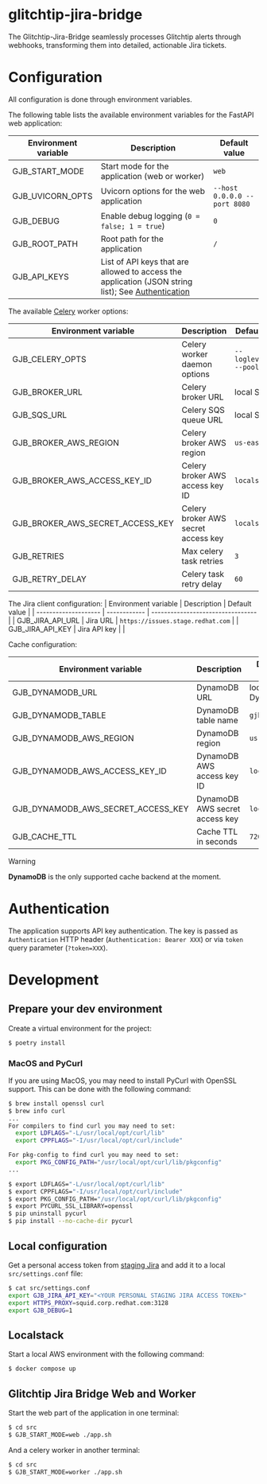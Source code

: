 # glitchtip-jira-bridge
The Glitchtip-Jira-Bridge seamlessly processes Glitchtip alerts through webhooks, transforming them into detailed, actionable Jira tickets.

# Configuration

All configuration is done through environment variables.

The following table lists the available environment variables for the FastAPI web application:

| Environment variable | Description                                                                                                           | Default value                |
| -------------------- | --------------------------------------------------------------------------------------------------------------------- | ---------------------------- |
| GJB_START_MODE       | Start mode for the application (web or worker)                                                                        | `web`                        |
| GJB_UVICORN_OPTS     | Uvicorn options for the web application                                                                               | `--host 0.0.0.0 --port 8080` |
| GJB_DEBUG            | Enable debug logging (`0 = false; 1 = true`)                                                                          | `0`                          |
| GJB_ROOT_PATH        | Root path for the application                                                                                         | `/`                          |
| GJB_API_KEYS         | List of API keys that are allowed to access the application (JSON string list); See [Authentication](#authentication) |                              |

The available [Celery](https://docs.celeryq.dev/en/stable/index.html) worker options:

| Environment variable             | Description                         | Default value                 |
| -------------------------------- | ----------------------------------- | ----------------------------- |
| GJB_CELERY_OPTS                  | Celery worker daemon options        | `--loglevel=info --pool solo` |
| GJB_BROKER_URL                   | Celery broker URL                   | local SQS                     |
| GJB_SQS_URL                      | Celery SQS queue URL                | local SQS                     |
| GJB_BROKER_AWS_REGION            | Celery broker AWS region            | `us-east-1`                   |
| GJB_BROKER_AWS_ACCESS_KEY_ID     | Celery broker AWS access key ID     | `localstack`                  |
| GJB_BROKER_AWS_SECRET_ACCESS_KEY | Celery broker AWS secret access key | `localstack`                  |
| GJB_RETRIES                      | Max celery task retries             | `3`                           |
| GJB_RETRY_DELAY                  | Celery task retry delay             | `60`                          |

The Jira client configuration:
| Environment variable | Description  | Default value                     |
| -------------------- | ------------ | --------------------------------- |
| GJB_JIRA_API_URL     | Jira URL     | `https://issues.stage.redhat.com` |
| GJB_JIRA_API_KEY     | Jira API key |                                   |

Cache configuration:

| Environment variable               | Description                    | Default value  |
| ---------------------------------- | ------------------------------ | -------------- |
| GJB_DYNAMODB_URL                   | DynamoDB URL                   | local DynamoDB |
| GJB_DYNAMODB_TABLE                 | DynamoDB table name            | `gjb-cache`    |
| GJB_DYNAMODB_AWS_REGION            | DynamoDB region                | `us-east-1`    |
| GJB_DYNAMODB_AWS_ACCESS_KEY_ID     | DynamoDB AWS access key ID     | `localstack`   |
| GJB_DYNAMODB_AWS_SECRET_ACCESS_KEY | DynamoDB AWS secret access key | `localstack`   |
| GJB_CACHE_TTL                      | Cache TTL in seconds           | `7200`         |


> [!WARNING]
>
> **DynamoDB** is the only supported cache backend at the moment.

# Authentication

The application supports API key authentication. The key is passed as `Authentication` HTTP header (`Authentication: Bearer XXX`) or via `token` query parameter (`?token=XXX`).

# Development

## Prepare your dev environment

Create a virtual environment for the project:

```bash
$ poetry install
```

### MacOS and PyCurl

If you are using MacOS, you may need to install PyCurl with OpenSSL support. This can be done with the following command:

```bash
$ brew install openssl curl
$ brew info curl
...
For compilers to find curl you may need to set:
  export LDFLAGS="-L/usr/local/opt/curl/lib"
  export CPPFLAGS="-I/usr/local/opt/curl/include"

For pkg-config to find curl you may need to set:
  export PKG_CONFIG_PATH="/usr/local/opt/curl/lib/pkgconfig"
...

$ export LDFLAGS="-L/usr/local/opt/curl/lib"
$ export CPPFLAGS="-I/usr/local/opt/curl/include"
$ export PKG_CONFIG_PATH="/usr/local/opt/curl/lib/pkgconfig"
$ export PYCURL_SSL_LIBRARY=openssl
$ pip uninstall pycurl
$ pip install --no-cache-dir pycurl
```
## Local configuration

Get a personal access token from [staging Jira](https://issues.stage.redhat.com) and add it to a local `src/settings.conf` file:

```bash
$ cat src/settings.conf
export GJB_JIRA_API_KEY="<YOUR PERSONAL STAGING JIRA ACCESS TOKEN>"
export HTTPS_PROXY=squid.corp.redhat.com:3128
export GJB_DEBUG=1
```


## Localstack

Start a local AWS environment with the following command:

```bash
$ docker compose up
```

## Glitchtip Jira Bridge Web and Worker

Start the web part of the application in one terminal:

```bash
$ cd src
$ GJB_START_MODE=web ./app.sh
```

And a celery worker in another terminal:

```bash
$ cd src
$ GJB_START_MODE=worker ./app.sh
```
